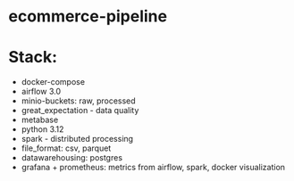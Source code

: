 # ecommerce-pipeline

# Stack:
  - docker-compose
  - airflow 3.0
  - minio-buckets: raw, processed
  - great_expectation - data quality
  - metabase
  - python 3.12
  - spark - distributed processing
  - file_format: csv, parquet
  - datawarehousing: postgres
  - grafana + prometheus: metrics from airflow, spark, docker visualization
